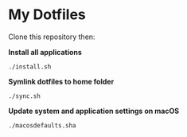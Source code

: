 # My Dotfiles

Clone this repository then:

**Install all applications**
```shell
./install.sh
```

**Symlink dotfiles to home folder**
```shell
./sync.sh
```

**Update system and application settings on macOS**
```shell
./macosdefaults.sha
```
